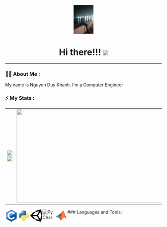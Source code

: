 <div id="Header" align="center">
  <img src="z3320863686524_20c35e462f4d1c54fe2ca59abf949cbd.jpg"/
       width="64"
       height="92">
  <h1>
    Hi there!!!
    <img src="https://media.giphy.com/media/hvRJCLFzcasrR4ia7z/giphy.gif" width="30px"/>
  </h1>
</div>

---
### 👨‍💻 About Me :
My name is Nguyen Duy Khanh. I'm a Computer Engineer


### ⚡ My Stats :
<table>
  <tr>
    <td width = "48%">
        <img src="https://github-readme-stats.vercel.app/api?username=KhanhNguyen1308&show_icons=true&hide=contribs,issues&hide_border=true">
        <img src="https://github-readme-stats.vercel.app/api/top-langs/?username=KhanhNguyen1308&layout=compact&theme=vision-friendly-dark">
    </td>
    <td width = "52%">
      <img src="https://media.giphy.com/media/dWesBcTLavkZuG35MI/giphy.gif" width="600" height="300"/>
    </td>  
  </tr>
<table>
### Languages and Tools:
  <img align="left" src="https://github.com/devicons/devicon/blob/master/icons/c/c-original.svg" alt="LanguageC" width="40" height="40"/>&nbsp;
  <img align="left" src="https://github.com/devicons/devicon/blob/master/icons/python/python-original.svg" alt="Python" width="40" height="40"/>&nbsp;
  <img align="left" src="https://github.com/devicons/devicon/blob/master/icons/unity/unity-original.svg" alt="Unity" width="40" height="40"/>&nbsp;
  <img align="left" src="https://github.com/KhanhNguyen1308/KhanhNguyenDuy/blob/main/Pycharm.png" alt="PyCharm" width="40" height="40"/>&nbsp;
  <img align="left" src="https://github.com/devicons/devicon/blob/master/icons/matlab/matlab-original.svg" alt="MathLab" width="40" height="40"/>&nbsp;

